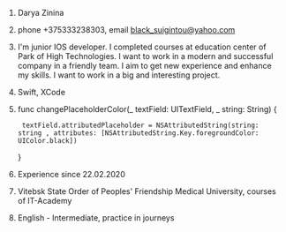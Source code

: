 1. Darya Zinina
2. phone +375333238303, 
email black_suigintou@yahoo.com
3. I'm junior IOS developer. I completed courses at education center of Park of High Technologies. I want to work in a modern and successful company in a friendly team. I aim to get new experience and enhance my skills. I want to work in a big and interesting project.
4. Swift, XCode
5. func changePlaceholderColor(_ textField: UITextField, _ string: String) {
        
        textField.attributedPlaceholder = NSAttributedString(string: string , attributes: [NSAttributedString.Key.foregroundColor: UIColor.black])
        
    }
6. Experience since 22.02.2020
7. Vitebsk State Order of Peoples' Friendship Medical University,
courses of IT-Academy
8. English - Intermediate, practice in journeys

